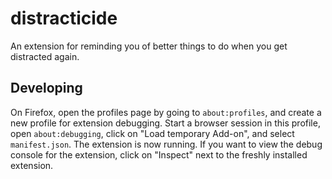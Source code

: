 # distracticide

An extension for reminding you of better things to do when you get distracted again.


## Developing

On Firefox, open the profiles page by going to `about:profiles`, and create a new profile for
extension debugging. Start a browser session in this profile, open `about:debugging`, click on "Load
temporary Add-on", and select `manifest.json`. The extension is now running. If you want to view the debug console for the extension, click on "Inspect" next to the freshly installed extension.
